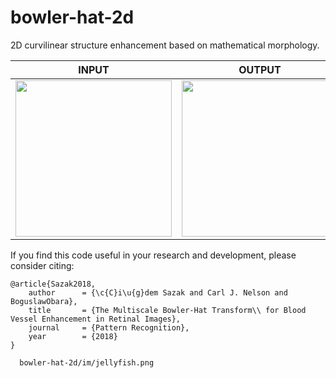 # bowler-hat-2d
2D curvilinear structure enhancement based on mathematical morphology.

| INPUT | OUTPUT |
| ------------- | ------------- |
| <img src="https://github.com/CigdemSazak/bowler-hat-2d/im/jellyfish.png" width="250">  | <img src="https://github.comCigdemSazak/bowler-hat-2d/im/jellyfish_bh.png" width="250"> |

If you find this code useful in your research and development, please consider citing:

    @article{Sazak2018,
        author      = {\c{C}i\u{g}dem Sazak and Carl J. Nelson and BoguslawObara},
        title       = {The Multiscale Bowler-Hat Transform\\ for Blood Vessel Enhancement in Retinal Images},
        journal     = {Pattern Recognition},
        year        = {2018}
    }

      bowler-hat-2d/im/jellyfish.png
    
